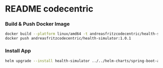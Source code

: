# README codecentric

### Build & Push Docker Image
```bash
docker build --platform linux/amd64 -t andreasfritzcodecentric/health-simulator:1.0.1 .
docker push andreasfritzcodecentric/health-simulator:1.0.1
```

### Install App
```bash
helm upgrade --install health-simulator ../../helm-charts/spring-boot-app -f deployment/values-codecentric.yaml
```
